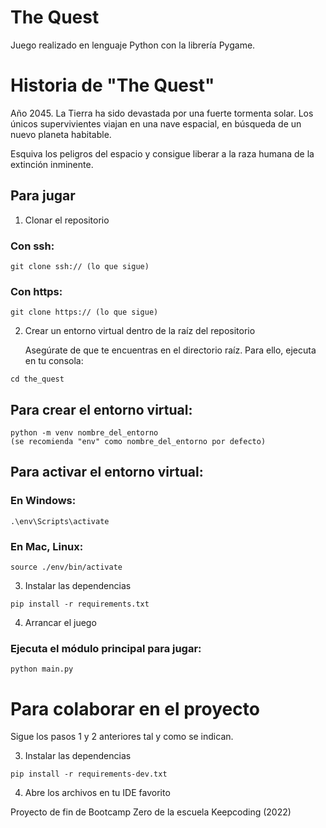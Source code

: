 
# The Quest
Juego realizado en lenguaje Python con la librería Pygame.



# Historia de "The Quest"
Año 2045. La Tierra ha sido devastada por una fuerte tormenta solar.
Los únicos supervivientes viajan en una nave espacial, en búsqueda 
de un nuevo planeta habitable. 

Esquiva los peligros del espacio y consigue liberar a la raza humana de la extinción inminente.


## Para jugar

1. Clonar el repositorio


### Con ssh:
````
git clone ssh:// (lo que sigue)
````
### Con https:
````
git clone https:// (lo que sigue)
````

2. Crear un entorno virtual dentro de la raíz del repositorio

    Asegúrate de que te encuentras en el directorio raíz. Para ello,
    ejecuta en tu consola:

````
cd the_quest
````

## Para crear el entorno virtual:

````
python -m venv nombre_del_entorno
(se recomienda "env" como nombre_del_entorno por defecto)
````

## Para activar el entorno virtual:

### En Windows:
````
.\env\Scripts\activate
````

### En Mac, Linux:
````
source ./env/bin/activate
````

3. Instalar las dependencias
````
pip install -r requirements.txt
````

4. Arrancar el juego

### Ejecuta el módulo principal para jugar:
````
python main.py
````

# Para colaborar en el proyecto

Sigue los pasos 1 y 2 anteriores tal y como se indican.

3. Instalar las dependencias

````
pip install -r requirements-dev.txt
````

4. Abre los archivos en tu IDE favorito


Proyecto de fin de Bootcamp Zero de la escuela Keepcoding (2022)